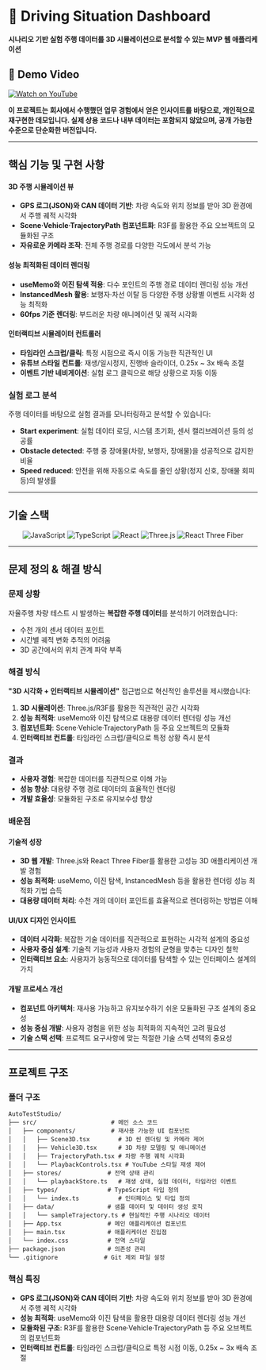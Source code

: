 # 🚗 Driving Situation Dashboard

**시나리오 기반 실험 주행 데이터를 3D 시뮬레이션으로 분석할 수 있는 MVP 웹 애플리케이션**

## 🎥 Demo Video
[![Watch on YouTube](https://img.youtube.com/vi/YRmlgzOMEbc/0.jpg)](https://youtu.be/YRmlgzOMEbc)

**이 프로젝트는 회사에서 수행했던 업무 경험에서 얻은 인사이트를 바탕으로, 개인적으로 재구현한 데모입니다. 실제 상용 코드나 내부 데이터는 포함되지 않았으며, 공개 가능한 수준으로 단순화한 버전입니다.**

---

## 핵심 기능 및 구현 사항

#### **3D 주행 시뮬레이션 뷰**
- **GPS 로그(JSON)와 CAN 데이터 기반**: 차량 속도와 위치 정보를 받아 3D 환경에서 주행 궤적 시각화
- **Scene·Vehicle·TrajectoryPath 컴포넌트화**: R3F를 활용한 주요 오브젝트의 모듈화된 구조
- **자유로운 카메라 조작**: 전체 주행 경로를 다양한 각도에서 분석 가능

#### **성능 최적화된 데이터 렌더링**
- **useMemo와 이진 탐색 적용**: 다수 포인트의 주행 경로 데이터 렌더링 성능 개선
- **InstancedMesh 활용**: 보행자·차선 이탈 등 다양한 주행 상황별 이벤트 시각화 성능 최적화
- **60fps 기준 렌더링**: 부드러운 차량 애니메이션 및 궤적 시각화

#### **인터랙티브 시뮬레이터 컨트롤러**
- **타임라인 스크럽/클릭**: 특정 시점으로 즉시 이동 가능한 직관적인 UI
- **유튜브 스타일 컨트롤**: 재생/일시정지, 진행바 슬라이더, 0.25x ~ 3x 배속 조절
- **이벤트 기반 네비게이션**: 실험 로그 클릭으로 해당 상황으로 자동 이동

### **실험 로그 분석**
주행 데이터를 바탕으로 실험 결과를 모니터링하고 분석할 수 있습니다:

- **Start experiment**: 실험 데이터 로딩, 시스템 초기화, 센서 캘리브레이션 등의 성공률
- **Obstacle detected**: 주행 중 장애물(차량, 보행자, 장애물)을 성공적으로 감지한 비율
- **Speed reduced**: 안전을 위해 자동으로 속도를 줄인 상황(정지 신호, 장애물 회피 등)의 발생률

---

## 기술 스택

<div align="center">

![JavaScript](https://img.shields.io/badge/JavaScript-ES2022-F7DF1E?style=for-the-badge&logo=javascript&logoColor=black)
![TypeScript](https://img.shields.io/badge/TypeScript-5.8.3-3178C6?style=for-the-badge&logo=typescript&logoColor=white)
![React](https://img.shields.io/badge/React-19.1.1-61DAFB?style=for-the-badge&logo=react&logoColor=black)
![Three.js](https://img.shields.io/badge/Three.js-0.179.1-000000?style=for-the-badge&logo=three.js&logoColor=white)
![React Three Fiber](https://img.shields.io/badge/React%20Three%20Fiber-000000?style=for-the-badge&logo=three.js&logoColor=white)

</div>

---

## 문제 정의 & 해결 방식

### **문제 상황**
자율주행 차량 테스트 시 발생하는 **복잡한 주행 데이터**를 분석하기 어려웠습니다:
- 수천 개의 센서 데이터 포인트
- 시간별 궤적 변화 추적의 어려움
- 3D 공간에서의 위치 관계 파악 부족

### **해결 방식**
**"3D 시각화 + 인터랙티브 시뮬레이션"** 접근법으로 혁신적인 솔루션을 제시했습니다:

1. **3D 시뮬레이션**: Three.js/R3F를 활용한 직관적인 공간 시각화
2. **성능 최적화**: useMemo와 이진 탐색으로 대용량 데이터 렌더링 성능 개선
3. **컴포넌트화**: Scene·Vehicle·TrajectoryPath 등 주요 오브젝트의 모듈화
4. **인터랙티브 컨트롤**: 타임라인 스크럽/클릭으로 특정 상황 즉시 분석

### **결과**
- **사용자 경험**: 복잡한 데이터를 직관적으로 이해 가능
- **성능 향상**: 대용량 주행 경로 데이터의 효율적인 렌더링
- **개발 효율성**: 모듈화된 구조로 유지보수성 향상

### **배운점**
#### **기술적 성장**
- **3D 웹 개발**: Three.js와 React Three Fiber를 활용한 고성능 3D 애플리케이션 개발 경험
- **성능 최적화**: useMemo, 이진 탐색, InstancedMesh 등을 활용한 렌더링 성능 최적화 기법 습득
- **대용량 데이터 처리**: 수천 개의 데이터 포인트를 효율적으로 렌더링하는 방법론 이해

#### **UI/UX 디자인 인사이트**
- **데이터 시각화**: 복잡한 기술 데이터를 직관적으로 표현하는 시각적 설계의 중요성
- **사용자 중심 설계**: 기술적 기능성과 사용자 경험의 균형을 맞추는 디자인 철학
- **인터랙티브 요소**: 사용자가 능동적으로 데이터를 탐색할 수 있는 인터페이스 설계의 가치

#### **개발 프로세스 개선**
- **컴포넌트 아키텍처**: 재사용 가능하고 유지보수하기 쉬운 모듈화된 구조 설계의 중요성
- **성능 중심 개발**: 사용자 경험을 위한 성능 최적화의 지속적인 고려 필요성
- **기술 스택 선택**: 프로젝트 요구사항에 맞는 적절한 기술 스택 선택의 중요성

---

## 프로젝트 구조

### **폴더 구조**
```
AutoTestStudio/
├── src/                     # 메인 소스 코드
│   ├── components/          # 재사용 가능한 UI 컴포넌트
│   │   ├── Scene3D.tsx        # 3D 씬 렌더링 및 카메라 제어
│   │   ├── Vehicle3D.tsx      # 3D 차량 모델링 및 애니메이션
│   │   ├── TrajectoryPath.tsx # 차량 주행 궤적 시각화
│   │   └── PlaybackControls.tsx # YouTube 스타일 재생 제어
│   ├── stores/             # 전역 상태 관리
│   │   └── playbackStore.ts   # 재생 상태, 실험 데이터, 타임라인 이벤트
│   ├── types/              # TypeScript 타입 정의
│   │   └── index.ts           # 인터페이스 및 타입 정의
│   ├── data/               # 샘플 데이터 및 데이터 생성 로직
│   │   └── sampleTrajectory.ts # 현실적인 주행 시나리오 데이터
│   ├── App.tsx             # 메인 애플리케이션 컴포넌트
│   ├── main.tsx            # 애플리케이션 진입점
│   └── index.css           # 전역 스타일
├── package.json            # 의존성 관리
└── .gitignore             # Git 제외 파일 설정
```

### **핵심 특징**
- **GPS 로그(JSON)와 CAN 데이터 기반**: 차량 속도와 위치 정보를 받아 3D 환경에서 주행 궤적 시각화
- **성능 최적화**: useMemo와 이진 탐색을 활용한 대용량 데이터 렌더링 성능 개선
- **모듈화된 구조**: R3F를 활용한 Scene·Vehicle·TrajectoryPath 등 주요 오브젝트의 컴포넌트화
- **인터랙티브 컨트롤**: 타임라인 스크럽/클릭으로 특정 시점 이동, 0.25x ~ 3x 배속 조절